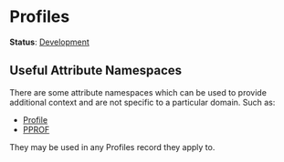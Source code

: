 <!--- Hugo front matter used to generate the website version of this page:
linkTitle: Profiles
--->

# Profiles

**Status**: [Development][DocumentStatus]

## Useful Attribute Namespaces

There are some attribute namespaces which can be used to provide additional context and
are not specific to a particular domain. Such as:

* [Profile](/docs/registry/attributes/profile.md)
* [PPROF](/docs/registry/attributes/pprof)

They may be used in any Profiles record they apply to.

[DocumentStatus]: https://opentelemetry.io/docs/specs/otel/document-status
[pprofLink]: https://github.com/google/pprof
